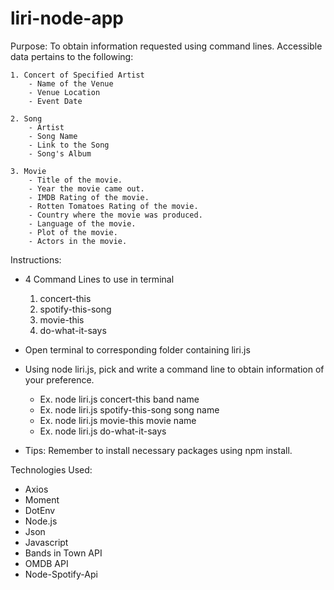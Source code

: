 # liri-node-app

Purpose: 
To obtain information requested using command lines. 
Accessible data pertains to the following:

    1. Concert of Specified Artist
        - Name of the Venue
        - Venue Location
        - Event Date

    2. Song
        - Artist
        - Song Name
        - Link to the Song
        - Song's Album

    3. Movie
        - Title of the movie.
        - Year the movie came out.
        - IMDB Rating of the movie.
        - Rotten Tomatoes Rating of the movie.
        - Country where the movie was produced.
        - Language of the movie.
        - Plot of the movie.
        - Actors in the movie.

Instructions:

- 4 Command Lines to use in terminal
    1. concert-this
    2. spotify-this-song
    3. movie-this
    4. do-what-it-says

- Open terminal to corresponding folder containing liri.js
- Using node liri.js, pick and write a command line to obtain information of your preference.
    - Ex.  node liri.js concert-this band name
    - Ex.  node liri.js spotify-this-song song name
    - Ex.  node liri.js movie-this movie name
    - Ex.  node liri.js do-what-it-says

- Tips: Remember to install necessary packages using npm install.  


Technologies Used:

- Axios
- Moment
- DotEnv
- Node.js
- Json
- Javascript
- Bands in Town API
- OMDB API
- Node-Spotify-Api
